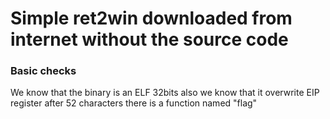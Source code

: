 # Simple ret2win downloaded from internet without the source code

### Basic checks
We know that the binary is an ELF 32bits
also we know that it overwrite EIP register after 52 characters
there is a function named "flag" 

